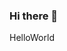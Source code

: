 ### Hi there 👋


<div class="helloworldclass">HelloWorld<div>

<!--
- I'm Tsingyun, living in Hangzhou

![8F7650DA-F9CC-4AAC-92DF-D4AD569C7ED7_1_105_c](https://user-images.githubusercontent.com/56377217/187681840-7db15c7c-9829-473e-a550-1d1972983d13.jpeg)

**imtsingyun/imtsingyun** is a ✨ _special_ ✨ repository because its `README.md` (this file) appears on your GitHub profile.

Here are some ideas to get you started:


- 🔭 I’m currently working on ...
- 🌱 I’m currently learning ...
- 👯 I’m looking to collaborate on ...
- 🤔 I’m looking for help with ...
- 💬 Ask me about ...
- 📫 How to reach me: ...
- 😄 Pronouns: ...
- ⚡ Fun fact: ...
-->
